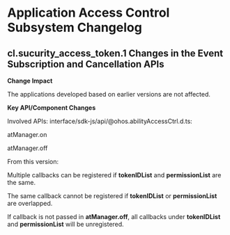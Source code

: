 # Application Access Control Subsystem Changelog

## cl.sucurity_access_token.1 Changes in the Event Subscription and Cancellation APIs

**Change Impact**

The applications developed based on earlier versions are not affected.

**Key API/Component Changes**

Involved APIs:
interface/sdk-js/api/@ohos.abilityAccessCtrl.d.ts:

atManager.on

atManager.off

From this version:

Multiple callbacks can be registered if **tokenIDList** and **permissionList** are the same.

The same callback cannot be registered if **tokenIDList** or **permissionList** are overlapped.

If callback is not passed in **atManager.off**, all callbacks under **tokenIDList** and **permissionList** will be unregistered.
